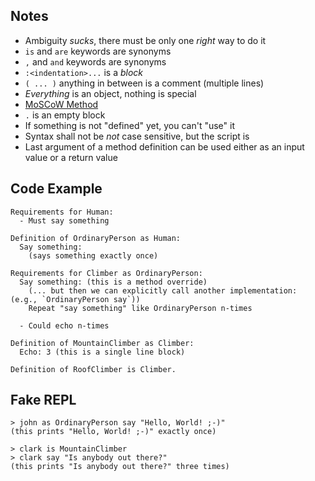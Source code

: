 Notes
-----

* Ambiguity *sucks*, there must be only one _right_ way to do it
* `is` and `are` keywords are synonyms
* `,` and `and` keywords are synonyms
* `:<indentation>...` is a _block_
* `( ... )` anything in between is a comment (multiple lines)
* _Everything_ is an object, nothing is special
* [MoSCoW Method](http://www.projectsmart.co.uk/moscow-method.php)
* `.` is an empty block
* If something is not "defined" yet, you can't "use" it
* Syntax shall not be _not_ case sensitive, but the script is
* Last argument of a method definition can be used either as an input value or a return value

Code Example
------------

```
Requirements for Human:
  - Must say something

Definition of OrdinaryPerson as Human:
  Say something:
    (says something exactly once)

Requirements for Climber as OrdinaryPerson:
  Say something: (this is a method override)
    (... but then we can explicitly call another implementation: (e.g., `OrdinaryPerson say`))
    Repeat "say something" like OrdinaryPerson n-times

  - Could echo n-times

Definition of MountainClimber as Climber:
  Echo: 3 (this is a single line block)

Definition of RoofClimber is Climber.
```

Fake REPL
---------

```
> john as OrdinaryPerson say "Hello, World! ;-)"
(this prints "Hello, World! ;-)" exactly once)

> clark is MountainClimber
> clark say "Is anybody out there?"
(this prints "Is anybody out there?" three times)
```
